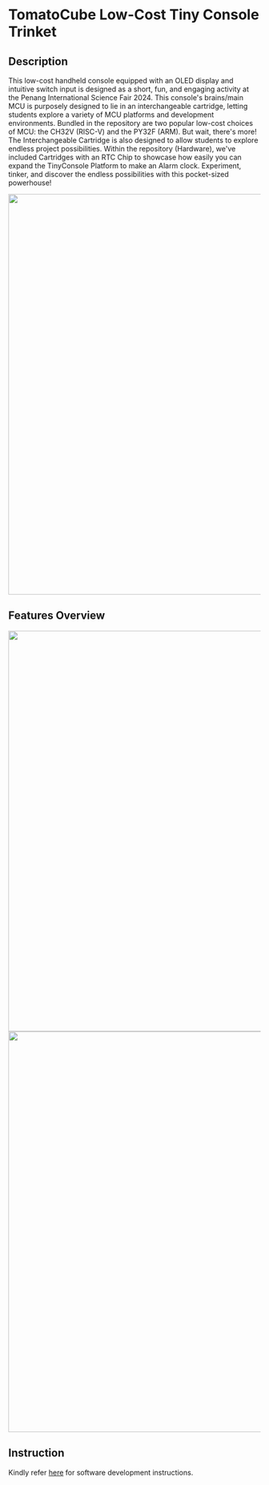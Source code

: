 # TomatoCube Low-Cost Tiny Console Trinket

## Description
This low-cost handheld console equipped with an OLED display and intuitive switch input is designed as a short, fun, and engaging activity at the Penang International Science Fair 2024.
This console's brains/main MCU is purposely designed to lie in an interchangeable cartridge, letting students explore a variety of MCU platforms and development environments. Bundled in the repository are two popular low-cost choices of MCU: the CH32V (RISC-V) and the PY32F (ARM).
But wait, there's more! The Interchangeable Cartridge is also designed to allow students to explore endless project possibilities. Within the repository (Hardware), we've included Cartridges with an RTC Chip to showcase how easily you can expand the TinyConsole Platform to make an Alarm clock.
Experiment, tinker, and discover the endless possibilities with this pocket-sized powerhouse!

<img src="https://github.com/TomatoCube18/TinyConsole_Trinket/blob/main/images/Feature_Overview_03.png"  width="800" height="auto"/>

<br>

## Features Overview

<img src="https://github.com/TomatoCube18/TinyConsole_Trinket/blob/main/images/Feature_Overview_01.png"  width="800" height="auto"/>

<br>
<img src="https://github.com/TomatoCube18/TinyConsole_Trinket/blob/main/images/Feature_Overview_02.png"  width="800" height="auto"/>

<br>

## Instruction
 Kindly refer [here](https://github.com/TomatoCube18/TinyConsole_Trinket/blob/main/Cartridge%20Software%20Development%20Instructions.md) for software development instructions.

